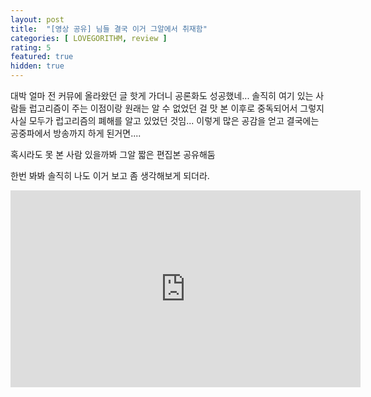 ```yaml
---
layout: post
title:  "[영상 공유] 님들 결국 이거 그알에서 취재함"
categories: [ LOVEGORITHM, review ]
rating: 5
featured: true
hidden: true
---
```


대박 얼마 전 커뮤에 올라왔던 글 핫게 가더니 공론화도 성공했네... 솔직히 여기 있는 사람들 럽고리즘이 주는 이점이랑 원래는 알 수 없었던 걸 맛 본 이후로 중독되어서 그렇지 사실 모두가 럽고리즘의 폐해를 알고 있었던 것임... 이렇게 많은 공감을 얻고 결국에는 공중파에서 방송까지 하게 된거면....

혹시라도 못 본 사람 있을까봐 그알 짧은 편집본 공유해둠

한번 봐봐 솔직히 나도 이거 보고 좀 생각해보게 되더라.

<div class="videoWrapper" style="margin-bottom: 2rem;">
    <iframe width="560" height="315" src="https://www.youtube.com/embed/gLUrmANNBiY" title="YouTube video player" frameborder="0" allow="accelerometer; autoplay; clipboard-write; encrypted-media; gyroscope; picture-in-picture" allowfullscreen></iframe>
</div>